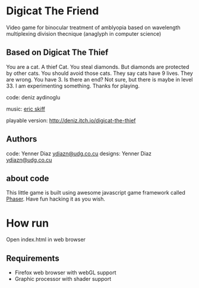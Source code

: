 # Digicat The Friend

Video game for binocular treatment of amblyopia based on wavelength multiplexing division thecnique (anaglyph in computer science)


## Based on Digicat The Thief

You are a cat. A thief Cat. You steal diamonds. But diamonds are protected by other cats. You should avoid those cats. They say cats have 9 lives. They are wrong. You have 3. Is there an end? Not sure, but there is maybe in level 33. I am experimenting something. Thanks for playing.

code:  deniz aydinoglu

music: [eric skiff](http://ericskiff.com/music/)

playable version: http://deniz.itch.io/digicat-the-thief

## Authors

code: Yenner Diaz <ydiazn@udg.co.cu>
designs: Yenner Diaz <ydiazn@udg.co.cu>

## about code

This little game is built using awesome javascript game framework called [Phaser](http://phaser.io). Have fun hacking it as you wish. 

# How run

Open index.html in web browser

## Requirements
 - Firefox web browser with webGL support
 - Graphic processor with shader support
